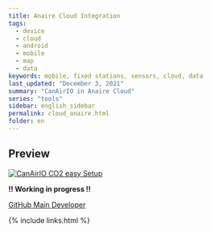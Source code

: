 ```yaml
---
title: Anaire Cloud Integration
tags:
  - device
  - cloud
  - android
  - mobile
  - map
  - data
keywords: mobile, fixed stations, sensors, cloud, data
last_updated: "December 3, 2021"
summary: "CanAirIO in Anaire Cloud"
series: "tools"
sidebar: english_sidebar
permalink: cloud_anaire.html
folder: en
---
```


## Preview

[![CanAirIO CO2 easy Setup](https://github.com/kike-canaries/canairio_android/raw/master/images/anaire_youtube_preview.jpg)](https://youtu.be/29wfMPZXvps) 

**!! Working in progress !!** 

[GitHub Main Developer](https://github.com/anaireorg)

{% include links.html %}

